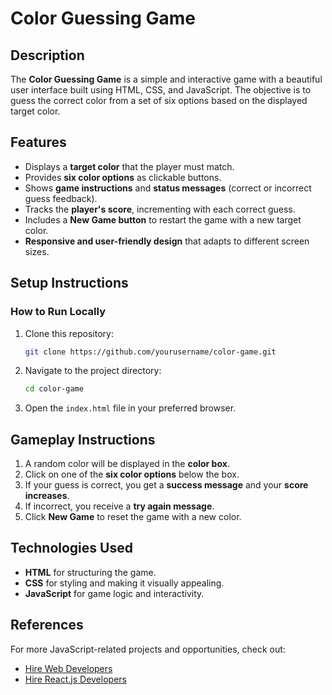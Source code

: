 # Color Guessing Game

## Description
The **Color Guessing Game** is a simple and interactive game with a beautiful user interface built using HTML, CSS, and JavaScript. The objective is to guess the correct color from a set of six options based on the displayed target color.

## Features
- Displays a **target color** that the player must match.
- Provides **six color options** as clickable buttons.
- Shows **game instructions** and **status messages** (correct or incorrect guess feedback).
- Tracks the **player's score**, incrementing with each correct guess.
- Includes a **New Game button** to restart the game with a new target color.
- **Responsive and user-friendly design** that adapts to different screen sizes.

## Setup Instructions
### How to Run Locally
1. Clone this repository:
   ```bash
   git clone https://github.com/yourusername/color-game.git
   ```
2. Navigate to the project directory:
   ```bash
   cd color-game
   ```
3. Open the `index.html` file in your preferred browser.

## Gameplay Instructions
1. A random color will be displayed in the **color box**.
2. Click on one of the **six color options** below the box.
3. If your guess is correct, you get a **success message** and your **score increases**.
4. If incorrect, you receive a **try again message**.
5. Click **New Game** to reset the game with a new color.

## Technologies Used
- **HTML** for structuring the game.
- **CSS** for styling and making it visually appealing.
- **JavaScript** for game logic and interactivity.

## References
For more JavaScript-related projects and opportunities, check out:
- [Hire Web Developers](https://hng.tech/hire/web-developers)
- [Hire React.js Developers](https://hng.tech/hire/reactjs-developers)